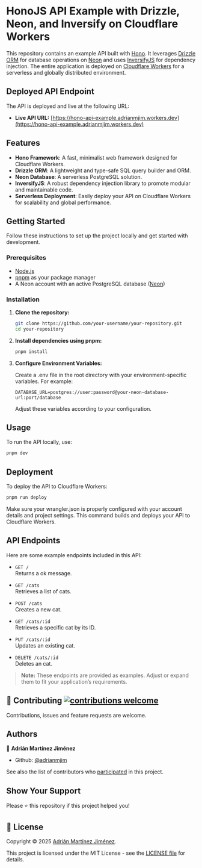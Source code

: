 # HonoJS API Example with Drizzle, Neon, and Inversify on Cloudflare Workers

This repository contains an example API built with [Hono](https://github.com/honojs/hono). It leverages [Drizzle ORM](https://github.com/drizzle-team/drizzle-orm) for database operations on [Neon](https://neon.tech) and uses [InversifyJS](https://github.com/inversify/InversifyJS) for dependency injection. The entire application is deployed on [Cloudflare Workers](https://workers.cloudflare.com) for a serverless and globally distributed environment.

## Deployed API Endpoint

The API is deployed and live at the following URL:

- **Live API URL:** [https://hono-api-example.adrianmjim.workers.dev](https://hono-api-example.adrianmjim.workers.dev)

## Features

- **Hono Framework**: A fast, minimalist web framework designed for Cloudflare Workers.
- **Drizzle ORM**: A lightweight and type-safe SQL query builder and ORM.
- **Neon Database**: A serverless PostgreSQL solution.
- **InversifyJS**: A robust dependency injection library to promote modular and maintainable code.
- **Serverless Deployment**: Easily deploy your API on Cloudflare Workers for scalability and global performance.

## Getting Started

Follow these instructions to set up the project locally and get started with development.

### Prerequisites

- [Node.js](https://nodejs.org/)
- [pnpm](https://pnpm.io/) as your package manager
- A Neon account with an active PostgreSQL database ([Neon](https://neon.tech))

### Installation

1. **Clone the repository:**

   ```bash
   git clone https://github.com/your-username/your-repository.git
   cd your-repository
   ```

2. **Install dependencies using pnpm:**

    ```bash
    pnpm install
    ```

3. **Configure Environment Variables:**
  
    Create a .env file in the root directory with your environment-specific variables. For example:
  
    ```env
    DATABASE_URL=postgres://user:password@your-neon-database-url:port/database
    ```

    Adjust these variables according to your configuration.

## Usage

To run the API locally, use:

  ```bash
  pnpm dev
  ```

## Deployment
To deploy the API to Cloudflare Workers:

  ```bash
  pnpm run deploy
  ```

Make sure your wrangler.json is properly configured with your account details and project settings. This command builds and deploys your API to Cloudflare Workers.

## API Endpoints

Here are some example endpoints included in this API:

- `GET /`  
  Returns a ok message.

- `GET /cats`  
  Retrieves a list of cats.

- `POST /cats`  
  Creates a new cat.

- `GET /cats/:id`  
  Retrieves a specific cat by its ID.

- `PUT /cats/:id`  
  Updates an existing cat.

- `DELETE /cats/:id`  
  Deletes an cat.

> **Note:** These endpoints are provided as examples. Adjust or expand them to fit your application’s requirements.


## 🤝 Contributing [![contributions welcome](https://img.shields.io/badge/contributions-welcome-brightgreen.svg?style=flat)](https://github.com/adrianmjim/hono-api-example/issues)

Contributions, issues and feature requests are welcome.

## Authors

👤 **Adrián Martínez Jiménez**

- Github: [@adrianmjim](https://github.com/adrianmjim)

See also the list of contributors who [participated](https://github.com/adrianmjim/hono-api-example/contributors) in this project.

## Show Your Support

Please ⭐️ this repository if this project helped you!

## 📝 License

Copyright © 2025 [Adrián Martínez Jiménez](https://github.com/adrianmjim).

This project is licensed under the MIT License - see the [LICENSE file](LICENSE) for details.